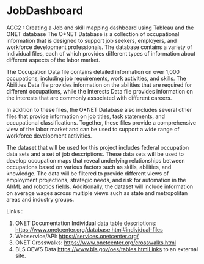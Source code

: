 # JobDashboard
AGC2 : Creating a Job and skill mapping dashboard using Tableau and the ONET database
The O*NET Database is a collection of occupational information that is designed to support job seekers, employers, and workforce development professionals. The database contains a variety of individual files, each of which provides different types of information about different aspects of the labor market.

The Occupation Data file contains detailed information on over 1,000 occupations, including job requirements, work activities, and skills. The Abilities Data file provides information on the abilities that are required for different occupations, while the Interests Data file provides information on the interests that are commonly associated with different careers.


In addition to these files, the O*NET Database also includes several other files that provide information on job titles, task statements, and occupational classifications. Together, these files provide a comprehensive view of the labor market and can be used to support a wide range of workforce development activities.

The dataset that will be used for this project includes federal occupation data sets and a set of job descriptions. These data sets will be used to develop occupation maps that reveal underlying relationships between occupations based on various factors such as skills, abilities, and knowledge. The data will be filtered to provide different views of employment projections, strategic needs, and risk for automation in the AI/ML and robotics fields. Additionally, the dataset will include information on average wages across multiple views such as state and metropolitan areas and industry groups.

Links :

1. ONET Documentation Individual data table descriptions: https://www.onetcenter.org/database.html#individual-files
2. Webservice/API: https://services.onetcenter.org/
3. ONET Crosswalks: https://www.onetcenter.org/crosswalks.html
4. BLS OEWS Data https://www.bls.gov/oes/tables.htmlLinks to an external site.
